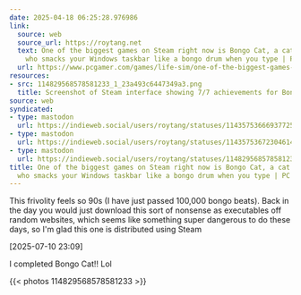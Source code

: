 ```yaml
---
date: 2025-04-18 06:25:28.976986
link:
  source: web
  source_url: https://roytang.net
  text: One of the biggest games on Steam right now is Bongo Cat, a cat with a hat
    who smacks your Windows taskbar like a bongo drum when you type | PC Gamer
  url: https://www.pcgamer.com/games/life-sim/one-of-the-biggest-games-on-steam-right-now-is-bongo-cat-a-cat-with-a-hat-who-smacks-your-windows-taskbar-like-a-bongo-drum-when-you-type/
resources:
- src: 114829568578581233_1_23a493c6447349a3.png
  title: Screenshot of Steam interface showing 7/7 achievements for Bongo Cat
source: web
syndicated:
- type: mastodon
  url: https://indieweb.social/users/roytang/statuses/114357536669377250
- type: mastodon
  url: https://indieweb.social/users/roytang/statuses/114357536723046148
- type: mastodon
  url: https://indieweb.social/users/roytang/statuses/114829568578581233
title: One of the biggest games on Steam right now is Bongo Cat, a cat with a hat
  who smacks your Windows taskbar like a bongo drum when you type | PC Gamer
---
```


This frivolity feels so 90s (I have just passed 100,000 bongo beats). Back in the day you would just download this sort of nonsense as executables off random websites, which seems like something super dangerous to do these days, so I'm glad this one is distributed using Steam

<time id="114829568578581233">[2025-07-10 23:09] </time> <p>I completed Bongo Cat!! Lol</p>

{{< photos 114829568578581233 >}}